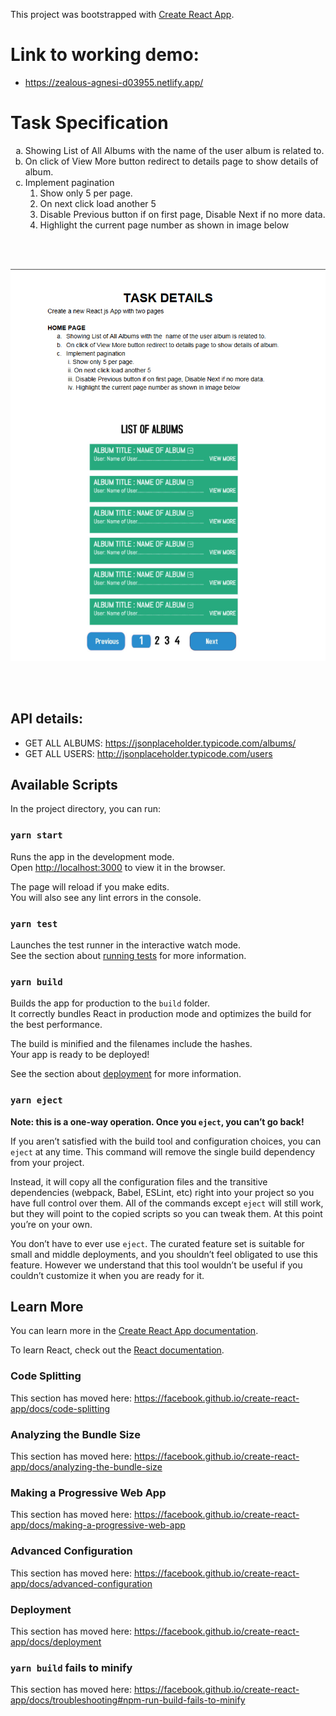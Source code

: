 This project was bootstrapped with [Create React App](https://github.com/facebook/create-react-app).
# Link to working demo: 
- https://zealous-agnesi-d03955.netlify.app/
# Task Specification
<ol type="a">
  <li>
    Showing List of All Albums with the  name of the user album is related to.
  </li>
  <li>
    On click of View More button redirect to details page to show details of album.
  </li>  
  <li>
    Implement pagination 
    <ol>
      <li>
        Show only 5 per page. 
      </li>
       <li>
         On next click load another 5 
      </li>
       <li>
         Disable Previous button if on first page, Disable Next if no more data. 
      </li>
      <li>
         Highlight the current page number as shown in image below
      </li>
    </ol>
  </li>
</ol>
<br />
<br />

![Design Specification Image](https://github.com/yassh-pandey/Fake-Pagination/blob/master/FakePaginationSpecification.png)

<br/>
<br/>

## API details:
- GET ALL ALBUMS: https://jsonplaceholder.typicode.com/albums/
- GET ALL USERS: http://jsonplaceholder.typicode.com/users
## Available Scripts

In the project directory, you can run:

### `yarn start`

Runs the app in the development mode.<br />
Open [http://localhost:3000](http://localhost:3000) to view it in the browser.

The page will reload if you make edits.<br />
You will also see any lint errors in the console.

### `yarn test`

Launches the test runner in the interactive watch mode.<br />
See the section about [running tests](https://facebook.github.io/create-react-app/docs/running-tests) for more information.

### `yarn build`

Builds the app for production to the `build` folder.<br />
It correctly bundles React in production mode and optimizes the build for the best performance.

The build is minified and the filenames include the hashes.<br />
Your app is ready to be deployed!

See the section about [deployment](https://facebook.github.io/create-react-app/docs/deployment) for more information.

### `yarn eject`

**Note: this is a one-way operation. Once you `eject`, you can’t go back!**

If you aren’t satisfied with the build tool and configuration choices, you can `eject` at any time. This command will remove the single build dependency from your project.

Instead, it will copy all the configuration files and the transitive dependencies (webpack, Babel, ESLint, etc) right into your project so you have full control over them. All of the commands except `eject` will still work, but they will point to the copied scripts so you can tweak them. At this point you’re on your own.

You don’t have to ever use `eject`. The curated feature set is suitable for small and middle deployments, and you shouldn’t feel obligated to use this feature. However we understand that this tool wouldn’t be useful if you couldn’t customize it when you are ready for it.

## Learn More

You can learn more in the [Create React App documentation](https://facebook.github.io/create-react-app/docs/getting-started).

To learn React, check out the [React documentation](https://reactjs.org/).

### Code Splitting

This section has moved here: https://facebook.github.io/create-react-app/docs/code-splitting

### Analyzing the Bundle Size

This section has moved here: https://facebook.github.io/create-react-app/docs/analyzing-the-bundle-size

### Making a Progressive Web App

This section has moved here: https://facebook.github.io/create-react-app/docs/making-a-progressive-web-app

### Advanced Configuration

This section has moved here: https://facebook.github.io/create-react-app/docs/advanced-configuration

### Deployment

This section has moved here: https://facebook.github.io/create-react-app/docs/deployment

### `yarn build` fails to minify

This section has moved here: https://facebook.github.io/create-react-app/docs/troubleshooting#npm-run-build-fails-to-minify
